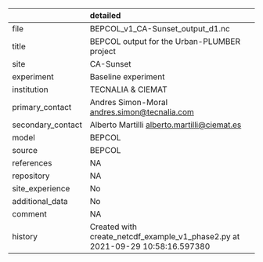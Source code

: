 |                   | detailed                                                                      |
|:------------------|:------------------------------------------------------------------------------|
| file              | BEPCOL_v1_CA-Sunset_output_d1.nc                                              |
| title             | BEPCOL output for the Urban-PLUMBER project                                   |
| site              | CA-Sunset                                                                     |
| experiment        | Baseline experiment                                                           |
| institution       | TECNALIA & CIEMAT                                                             |
| primary_contact   | Andres Simon-Moral andres.simon@tecnalia.com                                  |
| secondary_contact | Alberto Martilli alberto.martilli@ciemat.es                                   |
| model             | BEPCOL                                                                        |
| source            | BEPCOL                                                                        |
| references        | NA                                                                            |
| repository        | NA                                                                            |
| site_experience   | No                                                                            |
| additional_data   | No                                                                            |
| comment           | NA                                                                            |
| history           | Created with create_netcdf_example_v1_phase2.py at 2021-09-29 10:58:16.597380 |
